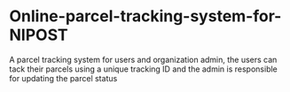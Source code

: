 # Online-parcel-tracking-system-for-NIPOST
A parcel tracking system for users and organization admin, the users can tack their parcels using a unique tracking ID and the admin is responsible for updating the parcel status
